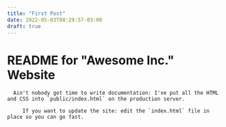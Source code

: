 ```yaml
---
title: "First Post"
date: 2022-05-03T08:29:57-03:00
draft: true
---
```

   # README for "Awesome Inc." Website

      Ain't nobody got time to write documentation: I've put all the HTML and CSS into `public/index.html` on the production server.

         If you want to update the site: edit the `index.html` file in place so you can go fast.
